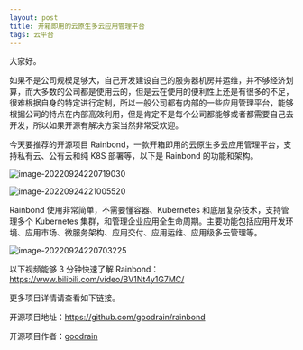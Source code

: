 ```yaml
---
layout: post
title: 开箱即用的云原生多云应用管理平台
tags: 云平台
---
```


大家好。

如果不是公司规模足够大，自己开发建设自己的服务器机房并运维，并不够经济划算，而大多数的公司都是使用云的，但是云在使用的便利性上还是有很多的不足，很难根据自身的特定进行定制，所以一般公司都有内部的一些应用管理平台，能够根据公司的特点在内部高效利用，但是肯定不是每个公司都能够或者都需要自己去开发，所以如果开源有解决方案当然非常受欢迎。

今天要推荐的开源项目 Rainbond，一款开箱即用的云原生多云应用管理平台，支持私有云、公有云和纯 K8S 部署等，以下是 Rainbond 的功能和架构。

![image-20220924220719030](https://7465-test-3c9b5e-1-1301419220.tcb.qcloud.la/images/compress_image-20220924220719030.png)

![image-20220924221005520](https://7465-test-3c9b5e-1-1301419220.tcb.qcloud.la/images/compress_image-20220924221005520.png)

Rainbond 使用非常简单，不需要懂容器、Kubernetes 和底层复杂技术，支持管理多个 Kubernetes 集群，和管理企业应用全生命周期。主要功能包括应用开发环境、应用市场、微服务架构、应用交付、应用运维、应用级多云管理等。

![image-20220924220703225](https://7465-test-3c9b5e-1-1301419220.tcb.qcloud.la/images/compress_image-20220924220703225.png)

以下视频能够 3 分钟快速了解 Rainbond：https://www.bilibili.com/video/BV1Nt4y1G7MC/

更多项目详情请查看如下链接。

开源项目地址：https://github.com/goodrain/rainbond

开源项目作者：[goodrain](https://github.com/goodrain)